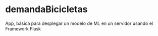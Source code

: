 # demandaBicicletas
App, básica para desplegar un modelo de ML en un servidor usando el Framework Flask
